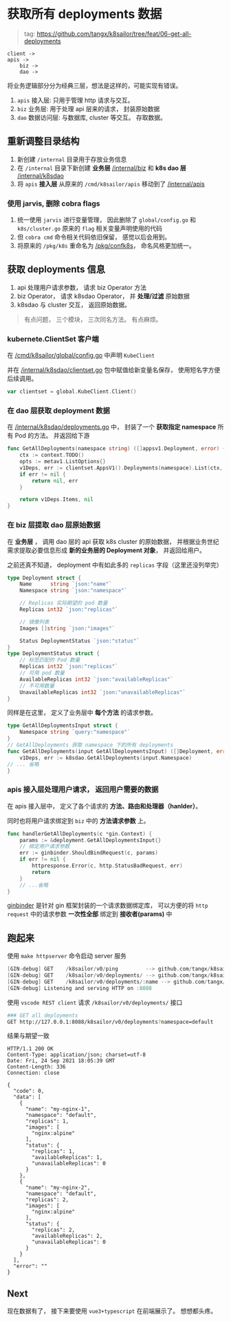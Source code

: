 # 获取所有 deployments 数据

> tag: https://github.com/tangx/k8sailor/tree/feat/06-get-all-deployments

```
client ->
apis ->
    biz ->
    dao ->
```

将业务逻辑部分分为经典三层，想法是这样的，可能实现有错误。

1. `apis` 接入层: 只用于管理 http 请求与交互。 
2. `biz` 业务层: 用于处理 api 层来的请求， 封装原始数据
3. `dao` 数据访问层: 与数据库, cluster 等交互。 存取数据。


## 重新调整目录结构

1. 新创建 `/internal` 目录用于存放业务信息
2. 在 `/internal` 目录下新创建 **业务层** [/internal/biz](/internal/biz)  和 **k8s dao 层** [/internal/k8sdao](/internal/k8sdao)
3. 将 `apis` **接入层** 从原来的 `/cmd/k8sailor/apis` 移动到了 [/internal/apis](/internal/apis)


### 使用 jarvis, 删除 cobra flags

1. 统一使用 `jarvis` 进行变量管理， 因此删除了 `global/config.go` 和 `k8s/cluster.go` 原来的 `flag` 相关变量声明使用的代码
2. 但 `cobra cmd` 命令相关代码依旧保留， 感觉以后会用到。
3. 将原来的 `/pkg/k8s` 重命名为 [/pkg/confk8s](/pkg/confk8s)， 命名风格更加统一。

## 获取 deployments 信息

1. api 处理用户请求参数， 请求 biz Operator 方法
2. biz Operator， 请求 k8sdao Operator， 并 **处理/过滤** 原始数据
3. k8sdao 与 cluster 交互， 返回原始数据。

> 有点问题， 三个模块， 三次同名方法。 有点麻烦。

### kubernete.ClientSet 客户端


在 [/cmd/k8sailor/global/config.go](/cmd/k8sailor/global/config.go) 中声明 `KubeClient`

并在 [/internal/k8sdao/clientset.go](/internal/k8sdao/clientset.go) 包中赋值给新变量名保存， 使用短名字方便后续调用。

```go
var clientset = global.KubeClient.Client()
```

### 在 dao 层获取 deployment 数据

在 [/internal/k8sdao/deployments.go](/internal/k8sdao/deployments.go) 中， 封装了一个 **获取指定 namespace** 所有 Pod 的方法。 并返回给下游

```go
func GetAllDeployments(namespace string) ([]appsv1.Deployment, error) {
	ctx := context.TODO()
	opts := metav1.ListOptions{}
	v1Deps, err := clientset.AppsV1().Deployments(namespace).List(ctx, opts)
	if err != nil {
		return nil, err
	}

	return v1Deps.Items, nil
}
```

### 在 biz 层提取 dao 层原始数据

在 **业务层** ， 调用 dao 层的 api 获取 k8s cluster 的原始数据， 并根据业务世纪需求提取必要信息形成 **新的业务层的 Deployment 对象**， 并返回给用户。 

之前还真不知道， deployment 中有如此多的 `replicas` 字段（这里还没列举完）

```go
type Deployment struct {
	Name      string `json:"name"`
	Namespace string `json:"namespace"`

	// Replicas 实际期望的 pod 数量
	Replicas int32 `json:"replicas"`

	// 镜像列表
	Images []string `json:"images"`

	Status DeploymentStatus `json:"status"`
}
type DeploymentStatus struct {
	// 标签匹配的 Pod 数量
	Replicas int32 `json:"replicas"`
	// 可用 pod 数量
	AvailableReplicas int32 `json:"availableReplicas"`
	// 不可用数量
	UnavailableReplicas int32 `json:"unavailableReplicas"`
}
```

同样是在这里， 定义了业务层中 **每个方法** 的请求参数。

```go
type GetAllDeploymentsInput struct {
	Namespace string `query:"namespace"`
}
// GetAllDeployments 获取 namespace 下的所有 deployments
func GetAllDeployments(input GetAllDeploymentsInput) ([]Deployment, error) {
	v1Deps, err := k8sdao.GetAllDeployments(input.Namespace)
// ... 省略
}
```

### apis 接入层处理用户请求， 返回用户需要的数据

在 apis 接入层中， 定义了各个请求的 **方法、路由和处理器（hanlder）**。

同时也将用户请求绑定到 `biz` 中的 **方法请求参数** 上。

```go
func handlerGetAllDeployments(c *gin.Context) {
	params := &deployment.GetAllDeploymentsInput{}
	// 绑定用户请求参数
	err := ginbinder.ShouldBindRequest(c, params)
	if err != nil {
		httpresponse.Error(c, http.StatusBadRequest, err)
		return
	}
	// ...省略
}
```

[ginbinder](https://github.com/tangx/ginbinder) 是针对 gin 框架封装的一个请求数据绑定库， 可以方便的将 `http request` 中的请求参数 **一次性全部** 绑定到 **接收者(params)** 中


## 跑起来

使用 `make httpserver` 命令启动 server 服务

```go
[GIN-debug] GET    /k8sailor/v0/ping         --> github.com/tangx/k8sailor/internal/apis.RootGroup.func1 (3 handlers)
[GIN-debug] GET    /k8sailor/v0/deployments/ --> github.com/tangx/k8sailor/internal/apis.handlerGetAllDeployments (3 handlers)
[GIN-debug] GET    /k8sailor/v0/deployments/:name --> github.com/tangx/k8sailor/internal/apis.DeploymentRouterGroup.func1 (3 handlers)
[GIN-debug] Listening and serving HTTP on :8088
```

使用 `vscode REST client` 请求 `/k8sailor/v0/deployments/` 接口

```bash
### GET all deployments
GET http://127.0.0.1:8088/k8sailor/v0/deployments?namespace=default

```

结果与期望一致

```json5
HTTP/1.1 200 OK
Content-Type: application/json; charset=utf-8
Date: Fri, 24 Sep 2021 18:05:39 GMT
Content-Length: 336
Connection: close

{
  "code": 0,
  "data": [
    {
      "name": "my-nginx-1",
      "namespace": "default",
      "replicas": 1,
      "images": [
        "nginx:alpine"
      ],
      "status": {
        "replicas": 1,
        "availableReplicas": 1,
        "unavailableReplicas": 0
      }
    },
    {
      "name": "my-nginx-2",
      "namespace": "default",
      "replicas": 2,
      "images": [
        "nginx:alpine"
      ],
      "status": {
        "replicas": 2,
        "availableReplicas": 2,
        "unavailableReplicas": 0
      }
    }
  ],
  "error": ""
}
```

## Next

现在数据有了， 接下来要使用 `vue3+typescript` 在前端展示了。 想想都头疼。
